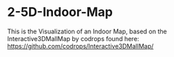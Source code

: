 # 2-5D-Indoor-Map
This is the Visualization of an Indoor Map, based on the Interactive3DMallMap by codrops found here: https://github.com/codrops/Interactive3DMallMap/

